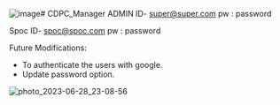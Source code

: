![image](https://github.com/VaishnavYash/CDPC_Manager/assets/76701554/a0ad74fc-b859-4773-b9aa-46a5dfac6f5e)# CDPC_Manager
ADMIN ID-
super@super.com
pw : password

Spoc ID-
spoc@spoc.com
pw : password

Future Modifications:
* To authenticate the users with google.
* Update password option.

![photo_2023-06-28_23-08-56](https://github.com/VaishnavYash/CDPC_Manager/assets/76701554/4aecc4a0-07ca-4aaf-a585-fc3a5a704c17)


